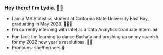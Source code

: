 ### Hey there! I'm Lydia. 👋🏾  

- I am a MS Statistics student at California State University East Bay, graduating in May 2023. 👩🏾‍🎓
- I’m currently interning with Intel as a Data Analytics Graduate Intern. 📊
- Fun fact: I'm learning to dance Bachata and brushing up on my spanish for my 2022 new year's resolutions. 💃🏾 
- Pronouns: she/her/hers 🚺


<!--
**lgibson7/lgibson7** is a ✨ _special_ ✨ repository because its `README.md` (this file) appears on your GitHub profile.

-->
